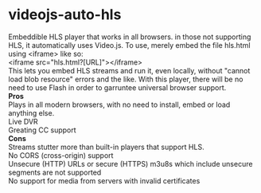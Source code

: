 # videojs-auto-hls
Embeddible HLS player that works in all browsers. in those not supporting HLS, it automatically uses Video.js. To use, merely embed the file hls.html using &lt;iframe> like so:
<br />
&lt;iframe src="hls.html?[URL]">&lt;/iframe>
<br />
This lets you embed HLS streams and run it, even locally, without "cannot load blob resource" errors and the like. With this player, there will be no need to use Flash in order to garruntee universal browser support.
<br />
<b>Pros</b><br />
Plays in all modern browsers, with no need to install, embed or load anything else.<br />
Live DVR<br />
Greating CC support<br />
<b>Cons</b><br />
Streams stutter more than built-in players that support HLS.<br />
No CORS (cross-origin) support<br />
Unsecure (HTTP) URLs or secure (HTTPS) m3u8s which include unsecure segments are not supported<br />
No support for media from servers with invalid certificates
